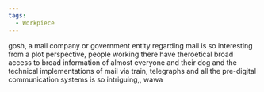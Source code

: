 ```yaml
---
tags:
  - Workpiece
---
```

gosh, a mail company or government entity regarding mail is so interesting
from a plot perspective, people working there have theroetical broad access to broad information of almost everyone and their dog
and the technical implementations of mail via train, telegraphs and all the pre-digital communication systems is so intriguing,, wawa
